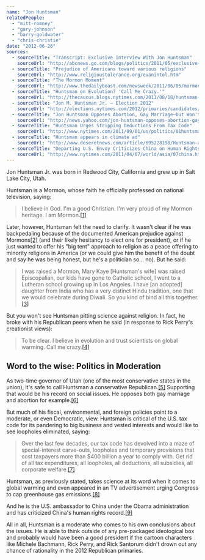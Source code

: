 ```yaml
---
name: "Jon Huntsman"
relatedPeople:
  - "mitt-romney"
  - "gary-johnson"
  - "barry-goldwater"
  - "chris-christie"
date: "2012-06-26"
sources:
  - sourceTitle: "Transcript: Exclusive Interview With Jon Huntsman"
    sourceUrl: "http://abcnews.go.com/blogs/politics/2011/05/exclusive-interview-with-jon-huntsman/"
  - sourceTitle: "Prejudice of Americans toward various religions"
    sourceUrl: "http://www.religioustolerance.org/evanintol.htm"
  - sourceTitle: "The Mormon Moment"
    sourceUrl: "http://www.thedailybeast.com/newsweek/2011/06/05/mormons-rock.html"
  - sourceTitle: "Huntsman on Evolution? 'Call Me Crazy.'"
    sourceUrl: "http://thecaucus.blogs.nytimes.com/2011/08/18/huntsman-on-evolution-call-me-crazy/"
  - sourceTitle: "Jon M. Huntsman Jr. – Election 2012"
    sourceUrl: "http://elections.nytimes.com/2012/primaries/candidates/jon-huntsman"
  - sourceTitle: "Jon Huntsman Opposes Abortion, Gay Marriage–but Won't Sign Pledges Against Them"
    sourceUrl: "http://news.yahoo.com/jon-huntsman-opposes-abortion-gay-marriage-wont-sign-191700446.html"
  - sourceTitle: "Huntsman Urges Stripping Deductions From Tax Code"
    sourceUrl: "http://www.nytimes.com/2011/09/01/us/politics/01huntsman.html?_r=1"
  - sourceTitle: "Huntsman appears in climate ad"
    sourceUrl: "http://www.deseretnews.com/article/695228198/Huntsman-appears-in-climate-ad.html"
  - sourceTitle: "Departing U.S. Envoy Criticizes China on Human Rights"
    sourceUrl: "http://www.nytimes.com/2011/04/07/world/asia/07china.html"
---
```


Jon Huntsman Jr. was born in Redwood City, California and grew up in Salt Lake City, Utah.

Huntsman is a Mormon, whose faith he officially professed on national television, saying:

>I believe in God. I'm a good Christian. I'm very proud of my Mormon heritage. I am Mormon.<a class="source-citation" href="http://abcnews.go.com/blogs/politics/2011/05/exclusive-interview-with-jon-huntsman/" title="Transcript: Exclusive Interview With Jon Huntsman">[1]</a>

Later, however, Huntsman felt the need to clarify. It wasn't clear if he was backpedaling because of the documented American prejudice against Mormons<a class="source-citation" href="http://www.religioustolerance.org/evanintol.htm" title="Prejudice of Americans toward various religions">[2]</a> (and their likely hesitancy to elect one for president), or if he just wanted to offer his "big tent" approach to religion as a peace offering to minority religions in America (or we could give him the benefit of the doubt and say he was being honest, but he's a politician so… no). But he said:

>I was raised a Mormon, Mary Kaye [Huntsman's wife] was raised Episcopalian, our kids have gone to Catholic school, I went to a Lutheran school growing up in Los Angeles. I have [an adopted] daughter from India who has a very distinct Hindu tradition, one that we would celebrate during Diwali. So you kind of bind all this together.<a class="source-citation" href="http://www.thedailybeast.com/newsweek/2011/06/05/mormons-rock.html" title="The Mormon Moment">[3]</a>

But you won't see Huntsman pitting science against religion. In fact, he broke with his Republican peers when he said (in response to Rick Perry's creationist views):

>To be clear. I believe in evolution and trust scientists on global warming. Call me crazy.<a class="source-citation" href="http://thecaucus.blogs.nytimes.com/2011/08/18/huntsman-on-evolution-call-me-crazy/" title="Huntsman on Evolution? &apos;Call Me Crazy.&apos;">[4]</a>

## Word to the wise: Politics in Moderation

As two-time governor of Utah (one of the most conservative states in the union), it's safe to call Huntsman a conservative Republican.<a class="source-citation" href="http://elections.nytimes.com/2012/primaries/candidates/jon-huntsman" title="Jon M. Huntsman Jr. – Election 2012">[5]</a> Supporting that would be his record on social issues. He opposes both gay marriage and abortion for example.<a class="source-citation" href="http://news.yahoo.com/jon-huntsman-opposes-abortion-gay-marriage-wont-sign-191700446.html" title="Jon Huntsman Opposes Abortion, Gay Marriage–but Won&apos;t Sign Pledges Against Them">[6]</a>

But much of his fiscal, environmental, and foreign policies point to a moderate, or even Democratic, view. Huntsman is critical of the U.S. tax code for its pandering to big business and vested interests and would like to see loopholes eliminated, saying:

>Over the last few decades, our tax code has devolved into a maze of special-interest carve-outs, loopholes and temporary provisions that cost taxpayers more than $400 billion a year to comply with. Get rid of all tax expenditures, all loopholes, all deductions, all subsidies, all corporate welfare.<a class="source-citation" href="http://www.nytimes.com/2011/09/01/us/politics/01huntsman.html?_r=1" title="Huntsman Urges Stripping Deductions From Tax Code">[7]</a>

Huntsman, as previously stated, takes science at its word when it comes to global warming and even appeared in an TV advertisement urging Congress to cap greenhouse gas emissions.<a class="source-citation" href="http://www.deseretnews.com/article/695228198/Huntsman-appears-in-climate-ad.html" title="Huntsman appears in climate ad">[8]</a>

And he is the U.S. ambassador to China under the Obama administration and has criticized China's human rights record.<a class="source-citation" href="http://www.nytimes.com/2011/04/07/world/asia/07china.html" title="Departing U.S. Envoy Criticizes China on Human Rights">[9]</a>

All in all, Huntsman is a moderate who comes to his own conclusions about the issues. He is able to think outside of any pre-packaged ideological box and probably would have been a good president if the cartoon characters like Michele Bachmann, Rick Perry, and Rick Santorum didn't drown out any chance of rationality in the 2012 Republican primaries.